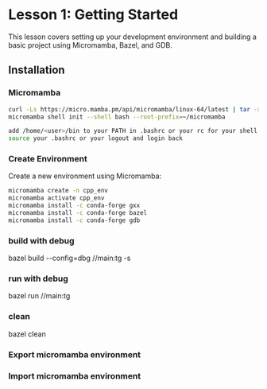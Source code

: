 # Lesson 1: Getting Started

This lesson covers setting up your development environment and building a basic project using Micromamba, Bazel, and GDB.

## Installation

### Micromamba

```bash
curl -Ls https://micro.mamba.pm/api/micromamba/linux-64/latest | tar -xvj bin/micromamba
micromamba shell init --shell bash --root-prefix=~/micromamba
```

```bash
add /home/<user>/bin to your PATH in .bashrc or your rc for your shell (export PATH=$PATH:/usr/jonty/bin)
source your .bashrc or your logout and login back
```

### Create Environment

Create a new environment using Micromamba:

```bash
micromamba create -n cpp_env
micromamba activate cpp_env
micromamba install -c conda-forge gxx
micromamba install -c conda-forge bazel
micromamba install -c conda-forge gdb
```

### build with debug

bazel build --config=dbg //main:tg -s

### run with debug

bazel run //main:tg

### clean 

bazel clean

### Export micromamba environment

### Import micromamba environment
